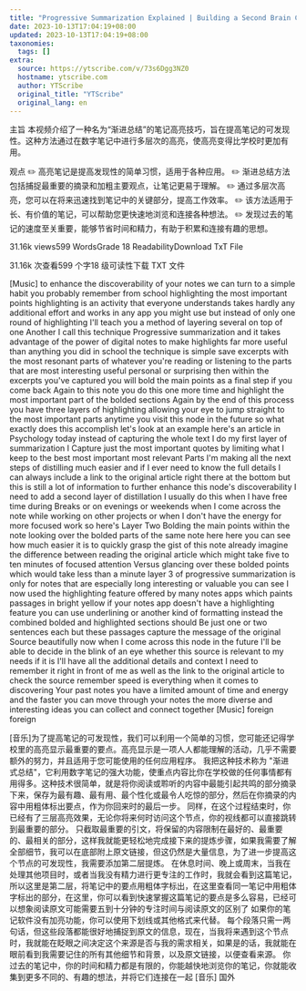 ```yaml
---
title: "Progressive Summarization Explained | Building a Second Brain Course Preview 渐进式摘要法详解 | 打造第二大脑 课程预览 | YTScribe"
date: 2023-10-13T17:04:19+08:00
updated: 2023-10-13T17:04:19+08:00
taxonomies:
  tags: []
extra:
  source: https://ytscribe.com/v/73s6Dgg3NZ0
  hostname: ytscribe.com
  author: YTScribe
  original_title: "YTScribe"
  original_lang: en
---
```


主旨
本视频介绍了一种名为“渐进总结”的笔记高亮技巧，旨在提高笔记的可发现性。这种方法通过在数字笔记中进行多层次的高亮，使高亮变得比学校时更加有用。

观点
✏️ 高亮笔记是提高发现性的简单习惯，适用于各种应用。
✏️ 渐进总结方法包括捕捉最重要的摘录和加粗主要观点，让笔记更易于理解。
✏️ 通过多层次高亮，您可以在将来迅速找到笔记中的关键部分，提高工作效率。
✏️ 该方法适用于长、有价值的笔记，可以帮助您更快速地浏览和连接各种想法。
✏️ 发现过去的笔记的速度至关重要，能够节省时间和精力，有助于积累和连接有趣的思想。



31.16k views599 WordsGrade 18 ReadabilityDownload TxT File  

31.16k 次查看599 个字18 级可读性下载 TXT 文件

\[Music\] to enhance the discoverability of your notes we can turn to a simple habit you probably remember from school highlighting the most important points highlighting is an activity that everyone understands takes hardly any additional effort and works in any app you might use but instead of only one round of highlighting I'll teach you a method of layering several on top of one Another I call this technique Progressive summarization and it takes advantage of the power of digital notes to make highlights far more useful than anything you did in school the technique is simple save excerpts with the most resonant parts of whatever you're reading or listening to the parts that are most interesting useful personal or surprising then within the excerpts you've captured you will bold the main points as a final step if you come back Again to this note you do this one more time and highlight the most important part of the bolded sections Again by the end of this process you have three layers of highlighting allowing your eye to jump straight to the most important parts anytime you visit this node in the future so what exactly does this accomplish let's look at an example here's an article in Psychology today instead of capturing the whole text I do my first layer of summarization I Capture just the most important quotes by limiting what I keep to the best most important most relevant Parts I'm making all the next steps of distilling much easier and if I ever need to know the full details I can always include a link to the original article right there at the bottom but this is still a lot of information to further enhance this node's discoverability I need to add a second layer of distillation I usually do this when I have free time during Breaks or on evenings or weekends when I come across the note while working on other projects or when I don't have the energy for more focused work so here's Layer Two Bolding the main points within the note looking over the bolded parts of the same note here here you can see how much easier it is to quickly grasp the gist of this note already imagine the difference between reading the original article which might take five to ten minutes of focused attention Versus glancing over these bolded points which would take less than a minute layer 3 of progressive summarization is only for notes that are especially long interesting or valuable you can see I now used the highlighting feature offered by many notes apps which paints passages in bright yellow if your notes app doesn't have a highlighting feature you can use underlining or another kind of formatting instead the combined bolded and highlighted sections should Be just one or two sentences each but these passages capture the message of the original Source beautifully now when I come across this node in the future I'll be able to decide in the blink of an eye whether this source is relevant to my needs if it is I'll have all the additional details and context I need to remember it right in front of me as well as the link to the original article to check the source remember speed is everything when it comes to discovering Your past notes you have a limited amount of time and energy and the faster you can move through your notes the more diverse and interesting ideas you can collect and connect together \[Music\] foreign foreign  

\[音乐\]为了提高笔记的可发现性，我们可以利用一个简单的习惯，您可能还记得学校里的高亮显示最重要的要点。高亮显示是一项人人都能理解的活动，几乎不需要额外的努力，并且适用于您可能使用的任何应用程序。 我把这种技术称为 "渐进式总结"，它利用数字笔记的强大功能，使重点内容比你在学校做的任何事情都有用得多。这种技术很简单，就是将你阅读或聆听的内容中最能引起共鸣的部分摘录下来，保存为最有趣、最有用、最个性化或最令人吃惊的部分，然后在你摘录的内容中用粗体标出要点，作为你回来时的最后一步。 同样，在这个过程结束时，你已经有了三层高亮效果，无论你将来何时访问这个节点，你的视线都可以直接跳转到最重要的部分。 只截取最重要的引文，将保留的内容限制在最好的、最重要的、最相关的部分，这样我就能更轻松地完成接下来的提炼步骤，如果我需要了解全部细节，我可以在底部附上原文链接，但这仍然是大量信息，为了进一步提高这个节点的可发现性，我需要添加第二层提炼。 在休息时间、晚上或周末，当我在处理其他项目时，或者当我没有精力进行更专注的工作时，我就会看到这篇笔记，所以这里是第二层，将笔记中的要点用粗体字标出，在这里查看同一笔记中用粗体字标出的部分，在这里，你可以看到快速掌握这篇笔记的要点是多么容易，已经可以想象阅读原文可能需要五到十分钟的专注时间与阅读原文的区别了 如果你的笔记软件没有加亮功能，你可以使用下划线或其他格式来代替。 每个段落只需一两句话，但这些段落都能很好地捕捉到原文的信息，现在，当我将来遇到这个节点时，我就能在眨眼之间决定这个来源是否与我的需求相关，如果是的话，我就能在眼前看到我需要记住的所有其他细节和背景，以及原文链接，以便查看来源。 你过去的笔记中，你的时间和精力都是有限的，你能越快地浏览你的笔记，你就能收集到更多不同的、有趣的想法，并将它们连接在一起 \[音乐\] 国外
